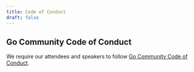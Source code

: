 ```yaml
---
title: Code of Conduct
draft: false
---
```


## Go Community Code of Conduct

We require our attendees and speakers to follow [Go Community Code of Conduct](https://golang.org/conduct).
